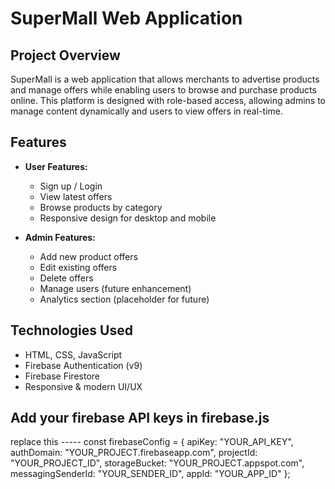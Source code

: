 # SuperMall Web Application

## Project Overview
SuperMall is a web application that allows merchants to advertise products and manage offers while enabling users to browse and purchase products online. This platform is designed with role-based access, allowing admins to manage content dynamically and users to view offers in real-time.

## Features
- **User Features:**
  - Sign up / Login
  - View latest offers
  - Browse products by category
  - Responsive design for desktop and mobile

- **Admin Features:**
  - Add new product offers
  - Edit existing offers
  - Delete offers
  - Manage users (future enhancement)
  - Analytics section (placeholder for future)

## Technologies Used
- HTML, CSS, JavaScript
- Firebase Authentication (v9)
- Firebase Firestore
- Responsive & modern UI/UX

## Add your firebase API keys in firebase.js
replace this -----
const firebaseConfig = {
  apiKey: "YOUR_API_KEY",
  authDomain: "YOUR_PROJECT.firebaseapp.com",
  projectId: "YOUR_PROJECT_ID",
  storageBucket: "YOUR_PROJECT.appspot.com",
  messagingSenderId: "YOUR_SENDER_ID",
  appId: "YOUR_APP_ID"
};
